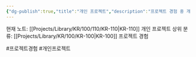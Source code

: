 ```yaml
---
{"dg-publish":true,"title":"개인 프로젝트","description":"프로젝트 경험 중 개인 프로젝트로 구현한 것들에 관해 기록해 놓은 카테고리입니다.","permalink":"/projects/library/kr/100/110/kr-110/","dgPassFrontmatter":true,"noteIcon":"0","created":"2024-11-20T23:07:49.953+09:00","updated":"2024-11-21T01:01:05.585+09:00"}
---
```


현재 노트: [[Projects/Library/KR/100/110/KR-110\|KR-110]] 개인 프로젝트
상위 분류: [[Projects/Library/KR/100/KR-100\|KR-100]] 프로젝트 경험

#프로젝트경험 #개인프로젝트

